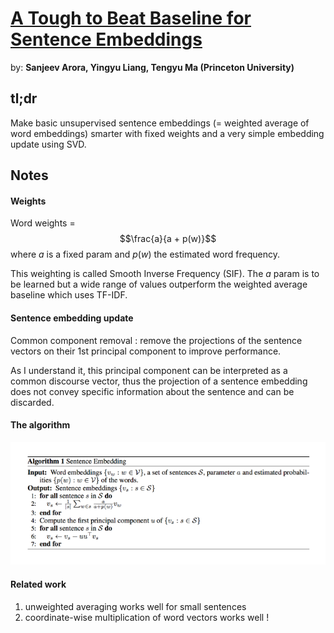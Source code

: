 # [A Tough to Beat Baseline for Sentence Embeddings](https://openreview.net/pdf?id=SyK00v5xx)

by: **Sanjeev Arora, Yingyu Liang, Tengyu Ma (Princeton University)**

## tl;dr
Make basic unsupervised sentence embeddings (= weighted average of word embeddings) smarter with fixed weights and a very simple embedding update using SVD.

## Notes

#### Weights

Word weights = $$\frac{a}{a + p(w)}$$ where $a$ is a fixed param and $p(w)$ the estimated word frequency. 

This weighting is called Smooth Inverse Frequency (SIF). The $a$ param is to be learned but a wide range of values outperform the weighted average baseline which uses TF-IDF.

#### Sentence embedding update

Common component removal : remove the projections of the sentence vectors on their 1st principal component to improve performance. 

As I understand it, this principal component can be interpreted as a common discourse vector, thus the projection of a sentence embedding does not convey specific information about the sentence and can be discarded.

#### The algorithm

![](../imgs/attbbfse.png)

#### Related work

1. unweighted averaging works well for small sentences
2. coordinate-wise multiplication of word vectors works well !